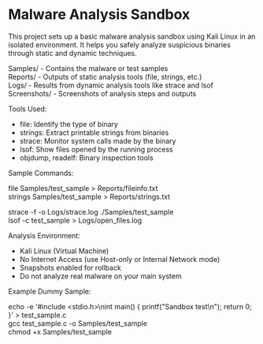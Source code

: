 # Malware Analysis Sandbox

This project sets up a basic malware analysis sandbox using Kali Linux in an isolated environment. It helps you safely analyze suspicious binaries through static and dynamic techniques.

Samples/       - Contains the malware or test samples  
Reports/       - Outputs of static analysis tools (file, strings, etc.)  
Logs/          - Results from dynamic analysis tools like strace and lsof  
Screenshots/   - Screenshots of analysis steps and outputs

Tools Used:  
- file: Identify the type of binary  
- strings: Extract printable strings from binaries  
- strace: Monitor system calls made by the binary  
- lsof: Show files opened by the running process  
- objdump, readelf: Binary inspection tools

Sample Commands:

file Samples/test_sample > Reports/fileinfo.txt  
strings Samples/test_sample > Reports/strings.txt  

strace -f -o Logs/strace.log ./Samples/test_sample  
lsof -c test_sample > Logs/open_files.log

Analysis Environment:

- Kali Linux (Virtual Machine)
- No Internet Access (use Host-only or Internal Network mode)
- Snapshots enabled for rollback
- Do not analyze real malware on your main system

Example Dummy Sample:

echo -e '#include <stdio.h>\nint main() { printf("Sandbox test\\n"); return 0; }' > test_sample.c  
gcc test_sample.c -o Samples/test_sample  
chmod +x Samples/test_sample

